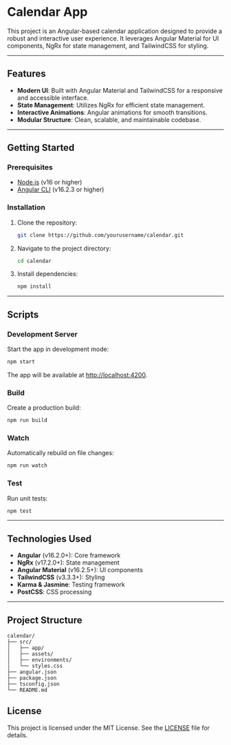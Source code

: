 # Calendar App

This project is an Angular-based calendar application designed to provide a robust and interactive user experience. It leverages Angular Material for UI components, NgRx for state management, and TailwindCSS for styling.

---

## Features

- **Modern UI**: Built with Angular Material and TailwindCSS for a responsive and accessible interface.
- **State Management**: Utilizes NgRx for efficient state management.
- **Interactive Animations**: Angular animations for smooth transitions.
- **Modular Structure**: Clean, scalable, and maintainable codebase.

---

## Getting Started

### Prerequisites
- [Node.js](https://nodejs.org/) (v16 or higher)
- [Angular CLI](https://angular.io/cli) (v16.2.3 or higher)

### Installation
1. Clone the repository:
   ```bash
   git clone https://github.com/yourusername/calendar.git
   ```
2. Navigate to the project directory:
   ```bash
   cd calendar
   ```
3. Install dependencies:
   ```bash
   npm install
   ```

---

## Scripts

### Development Server
Start the app in development mode:
```bash
npm start
```
The app will be available at [http://localhost:4200](http://localhost:4200).

### Build
Create a production build:
```bash
npm run build
```

### Watch
Automatically rebuild on file changes:
```bash
npm run watch
```

### Test
Run unit tests:
```bash
npm test
```

---

## Technologies Used

- **Angular** (v16.2.0+): Core framework
- **NgRx** (v17.2.0+): State management
- **Angular Material** (v16.2.5+): UI components
- **TailwindCSS** (v3.3.3+): Styling
- **Karma & Jasmine**: Testing framework
- **PostCSS**: CSS processing

---

## Project Structure

```
calendar/
├── src/
│   ├── app/
│   ├── assets/
│   ├── environments/
│   └── styles.css
├── angular.json
├── package.json
├── tsconfig.json
└── README.md
```

## License

This project is licensed under the MIT License. See the [LICENSE](LICENSE) file for details.


